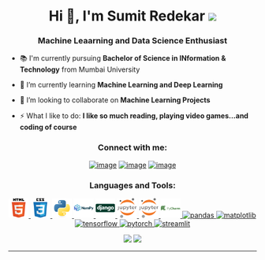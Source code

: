 <h1 align="center">Hi 👋, I'm Sumit Redekar <img height="40" src="https://emoji.gg/assets/emoji/6316-gnomehi.gif"></h1>
<h3 align="center">Machine Leaarning and Data Science Enthusiast</h3>

- 📚 I'm currently pursuing **Bachelor of Science in INformation & Technology** from Mumbai University

- 🌱 I’m currently learning **Machine Learning and Deep Learning**

- 👯 I’m looking to collaborate on **Machine Learning Projects**

- ⚡ What I like to do: **I like so much reading, playing video games...and coding of course**

<h3 align="center">Connect with me:</h3>
<div align="center">

[![image](https://img.shields.io/badge/LinkedIn-0077B5?style=for-the-badge&logo=linkedin&logoColor=white)](https://www.linkedin.com/in/sumit-redekar-101817205/)
[![image](https://img.shields.io/badge/Instagram-E4405F?style=for-the-badge&logo=instagram&logoColor=white)](https://www.instagram.com/summittttttt/)
[![image](https://img.shields.io/badge/Gmail-D14836?style=for-the-badge&logo=gmail&logoColor=white)](mailto:sumitredekar15@gmail.com)
  
</div>

<h3 align="center">Languages and Tools:</h3>

<p align="center"> 
  <a href="https://www.w3.org/html/" target="_blank"> 
    <img src="https://raw.githubusercontent.com/devicons/devicon/master/icons/html5/html5-original-wordmark.svg" alt="html5" width="40" height="40"/> 
  </a>
  <a href="https://www.w3schools.com/css/" target="_blank"> 
    <img src="https://raw.githubusercontent.com/devicons/devicon/master/icons/css3/css3-original-wordmark.svg" alt="css3" width="40" height="40"/> 
  </a> 
  <a href="https://www.python.org" target="_blank"> 
    <img src="https://raw.githubusercontent.com/devicons/devicon/master/icons/python/python-original.svg" alt="python" width="40" height="40"/> 
  </a>  
  <a href="https://numpy.org/" target="_blank"> 
    <img src="https://github.com/devicons/devicon/blob/master/icons/numpy/numpy-original-wordmark.svg" alt="numpy" width="40" height="40"/> 
  </a> 
  <a href="https://www.djangoproject.com/" target="_blank"> 
    <img src="https://github.com/devicons/devicon/blob/master/icons/django/django-plain.svg" alt="django" width="40" height="40"/> 
  </a> 
  <a href="https://jupyter.org/" target="_blank"> 
    <img src="https://github.com/devicons/devicon/blob/master/icons/jupyter/jupyter-original-wordmark.svg" alt="jupyter" width="40" height="40"/> 
  </a>
  <a href="https://jupyter.org/" target="_blank"> 
    <img src="https://github.com/devicons/devicon/blob/master/icons/jupyter/jupyter-original-wordmark.svg" alt="jupyter" width="40" height="40"/> 
  </a>
  <a href="https://www.jetbrains.com/pycharm/" target="_blank"> 
    <img src="https://github.com/devicons/devicon/blob/master/icons/pycharm/pycharm-plain-wordmark.svg" alt="PYCHARM" width="40" height="40"/>
  </a>
  <a href="https://pandas.pydata.org/" target="_blank"> 
    <img src="https://upload.wikimedia.org/wikipedia/commons/e/ed/Pandas_logo.svg" alt="pandas" width="40" height="40"/>
  </a>
  <a href="https://matplotlib.org/stable/index.html" target="_blank"> 
    <img src="https://upload.wikimedia.org/wikipedia/commons/8/84/Matplotlib_icon.svg" alt="matplotlib" width="40" height="40"/>
  </a>
  <a href="https://www.tensorflow.org/" target="_blank"> 
    <img src="https://www.vectorlogo.zone/util/preview.html?image=/logos/tensorflow/tensorflow-ar21.svg" alt="tensorflow" width="40" height="40"/>
  </a>
  <a href="https://pytorch.org/" target="_blank"> 
    <img src="https://www.vectorlogo.zone/util/preview.html?image=/logos/pytorch/pytorch-ar21.svg" alt="pytorch" width="40" height="40"/>
  </a>
  <a href="https://streamlit.io/" target="_blank"> 
    <img src="https://streamlit.io/images/brand/streamlit-logo-primary-colormark-darktext.svg" alt="streamlit" width="40" height="40"/>
  </a>
  
</p>

<p align= "center">
  <img height= "150" src="https://github-readme-stats.vercel.app/api?username=sumittttttt&theme=react&show_icons=true&include_all_commits=true" />
  <img height= "150" src="https://github-readme-stats.vercel.app/api/top-langs/?username=sumittttttt&theme=react&layout=compact" />
</p>

------
